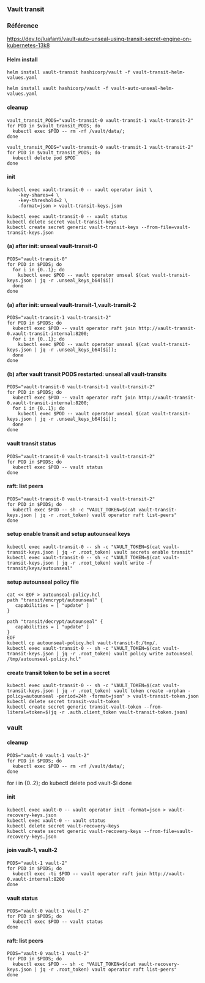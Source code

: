 ### Vault transit
### Référence
https://dev.to/luafanti/vault-auto-unseal-using-transit-secret-engine-on-kubernetes-13k8


#### Helm install
```
helm install vault-transit hashicorp/vault -f vault-transit-helm-values.yaml

helm install vault hashicorp/vault -f vault-auto-unseal-helm-values.yaml
```

#### cleanup
```
vault_transit_PODS="vault-transit-0 vault-transit-1 vault-transit-2"
for POD in $vault_transit_PODS; do
  kubectl exec $POD -- rm -rf /vault/data/;
done

vault_transit_PODS="vault-transit-0 vault-transit-1 vault-transit-2"
for POD in $vault_transit_PODS; do
  kubectl delete pod $POD
done
```

#### init
```
kubectl exec vault-transit-0 -- vault operator init \
    -key-shares=4 \
    -key-threshold=2 \
    -format=json > vault-transit-keys.json

kubectl exec vault-transit-0 -- vault status
kubectl delete secret vault-transit-keys
kubectl create secret generic vault-transit-keys --from-file=vault-transit-keys.json
```

#### (a) after init: unseal vault-transit-0
```
PODS="vault-transit-0"
for POD in $PODS; do	
  for i in {0..1}; do	
    kubectl exec $POD -- vault operator unseal $(cat vault-transit-keys.json | jq -r .unseal_keys_b64[$i])
  done
done
```

#### (a) after init: unseal vault-transit-1,vault-transit-2
```
PODS="vault-transit-1 vault-transit-2"
for POD in $PODS; do	
  kubectl exec $POD -- vault operator raft join http://vault-transit-0.vault-transit-internal:8200;
  for i in {0..1}; do	
    kubectl exec $POD -- vault operator unseal $(cat vault-transit-keys.json | jq -r .unseal_keys_b64[$i]);
  done
done
```
#### (b) after vault transit PODS restarted: unseal all vault-transits
```
PODS="vault-transit-0 vault-transit-1 vault-transit-2"
for POD in $PODS; do	
  kubectl exec $POD -- vault operator raft join http://vault-transit-0.vault-transit-internal:8200;
  for i in {0..1}; do	
    kubectl exec $POD -- vault operator unseal $(cat vault-transit-keys.json | jq -r .unseal_keys_b64[$i]);
  done
done
```

#### vault transit status
```
PODS="vault-transit-0 vault-transit-1 vault-transit-2"
for POD in $PODS; do	
  kubectl exec $POD -- vault status
done
```


#### raft: list peers

```
PODS="vault-transit-0 vault-transit-1 vault-transit-2"
for POD in $PODS; do	
  kubectl exec $POD -- sh -c "VAULT_TOKEN=$(cat vault-transit-keys.json | jq -r .root_token) vault operator raft list-peers"
done
```

#### setup enable transit and setup autounseal keys
```
kubectl exec vault-transit-0 -- sh -c "VAULT_TOKEN=$(cat vault-transit-keys.json | jq -r .root_token) vault secrets enable transit"
kubectl exec vault-transit-0 -- sh -c "VAULT_TOKEN=$(cat vault-transit-keys.json | jq -r .root_token) vault write -f transit/keys/autounseal"
```

#### setup autounseal policy file
```
cat << EOF > autounseal-policy.hcl
path "transit/encrypt/autounseal" {
   capabilities = [ "update" ]
}

path "transit/decrypt/autounseal" {
   capabilities = [ "update" ]
}
EOF
kubectl cp autounseal-policy.hcl vault-transit-0:/tmp/.
kubectl exec vault-transit-0 -- sh -c "VAULT_TOKEN=$(cat vault-transit-keys.json | jq -r .root_token) vault policy write autounseal /tmp/autounseal-policy.hcl"
```

#### create transit token to be set in a secret
```
kubectl exec vault-transit-0 -- sh -c "VAULT_TOKEN=$(cat vault-transit-keys.json | jq -r .root_token) vault token create -orphan -policy=autounseal -period=24h -format=json" > vault-transit-token.json
kubectl delete secret transit-vault-token 
kubectl create secret generic transit-vault-token --from-literal=token=$(jq -r .auth.client_token vault-transit-token.json)
```


### vault


#### cleanup
```
PODS="vault-0 vault-1 vault-2"
for POD in $PODS; do
  kubectl exec $POD -- rm -rf /vault/data/;
done
```
for i in {0..2}; do 
  kubectl delete pod vault-$i
done


#### init
```
kubectl exec vault-0 -- vault operator init -format=json > vault-recovery-keys.json
kubectl exec vault-0 -- vault status
kubectl delete secret vault-recovery-keys
kubectl create secret generic vault-recovery-keys --from-file=vault-recovery-keys.json
```

#### join vault-1, vault-2
```
PODS="vault-1 vault-2"
for POD in $PODS; do
  kubectl exec -ti $POD -- vault operator raft join http://vault-0.vault-internal:8200
done
```
#### vault status
```
PODS="vault-0 vault-1 vault-2"
for POD in $PODS; do	
  kubectl exec $POD -- vault status
done
```

#### raft: list peers
```
PODS="vault-0 vault-1 vault-2"
for POD in $PODS; do
  kubectl exec $POD -- sh -c "VAULT_TOKEN=$(cat vault-recovery-keys.json | jq -r .root_token) vault operator raft list-peers"
done
```

